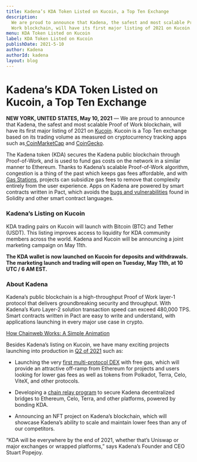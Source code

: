 ```yaml
---
title: Kadena’s KDA Token Listed on Kucoin, a Top Ten Exchange
description:
  We are proud to announce that Kadena, the safest and most scalable Proof of
  Work blockchain, will have its first major listing of 2021 on Kucoin.
menu: KDA Token Listed on Kucoin
label: KDA Token Listed on Kucoin
publishDate: 2021-5-10
author: Kadena
authorId: kadena
layout: blog
---
```


# Kadena’s KDA Token Listed on Kucoin, a Top Ten Exchange

**NEW YORK, UNITED STATES, May 10, 2021** — We are proud to announce that
Kadena, the safest and most scalable Proof of Work blockchain, will have its
first major listing of 2021 on [Kucoin](https://www.kucoin.com/). Kucoin is a
Top Ten exchange based on its trading volume as measured on cryptocurrency
tracking apps such
as[ CoinMarketCap](https://coinmarketcap.com/rankings/exchanges/) and
[CoinGecko](https://www.coingecko.com/en/exchanges).

The Kadena token (KDA) secures the Kadena public blockchain through
Proof-of-Work, and is used to fund gas costs on the network in a similar manner
to Ethereum. Thanks to Kadena’s scalable Proof-of-Work algorithm, congestion is
a thing of the past which keeps gas fees affordable, and with
[Gas Stations](https://medium.com/kadena-io/the-first-crypto-gas-station-is-now-on-kadenas-blockchain-6dc43b4b3836),
projects can subsidize gas fees to remove that complexity entirely from the user
experience. Apps on Kadena are powered by smart contracts written in Pact, which
avoids the
[bugs and vulnerabilities](../2018/the-evm-is-fundamentally-unsafe-2018-12-13)
found in Solidity and other smart contract languages.

### Kadena’s Listing on Kucoin

KDA trading pairs on Kucoin will launch with Bitcoin (BTC) and Tether (USDT).
This listing improves access to liquidity for KDA community members across the
world. Kadena and Kucoin will be announcing a joint marketing campaign on May
11th.

**The KDA wallet is now launched on Kucoin for deposits and withdrawals. The
marketing launch and trading will open on Tuesday, May 11th, at 10 UTC / 6 AM
EST.**

### About Kadena

Kadena’s public blockchain is a high-throughput Proof of Work layer-1 protocol
that delivers groundbreaking security and throughput. With Kadena’s Kuro Layer-2
solution transaction speed can exceed 480,000 TPS. Smart contracts written in
Pact are easy to write and understand, with applications launching in every
major use case in crypto.

[How Chainweb Works: A Simple Animation](https://www.youtube.com/watch?v=hYvXxFbsN6I)

Besides Kadena’s listing on Kucoin, we have many exciting projects launching
into production in [Q2 of 2021](./kadena-roadmap-for-q2-2021-04-05) such as:

- Launching the very
  [first multi-protocol DEX](./introducing-kadenaswap-bountyswap-live-beta-2021-02-02)
  with free gas, which will provide an attractive off-ramp from Ethereum for
  projects and users looking for lower gas fees as well as tokens from Polkadot,
  Terra, Celo, ViteX, and other protocols.

- Developing a
  [chain relay program](./announcing-the-kadena-chain-relay-2021-03-25) to
  secure Kadena decentralized bridges to Ethereum, Celo, Terra, and other
  platforms, powered by bonding KDA.

- Announcing an NFT project on Kadena’s blockchain, which will showcase Kadena’s
  ability to scale and maintain lower fees than any of our competitors.

“KDA will be everywhere by the end of 2021, whether that’s Uniswap or major
exchanges or wrapped platforms,” says Kadena’s Founder and CEO Stuart Popejoy.
